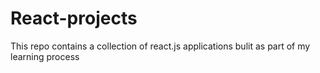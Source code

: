# React-projects

This repo contains a collection of react.js applications bulit as part of my learning process
